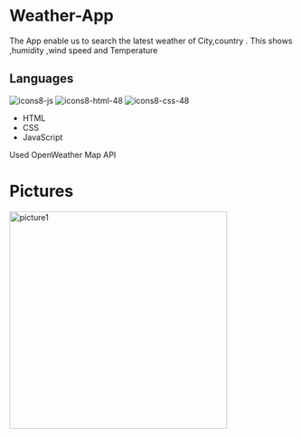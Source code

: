 # Weather-App
The App enable us to search the latest weather of City,country . This shows ,humidity ,wind speed and Temperature 

## Languages 
![icons8-js](https://github.com/Salarkhan-9/Weather-App/assets/98265148/3f9a4313-d0ea-4123-b4fa-1148838a2998)
![icons8-html-48](https://github.com/Salarkhan-9/Weather-App/assets/98265148/19357250-b4ac-40ca-83f1-1310aa12bd6c)
![icons8-css-48](https://github.com/Salarkhan-9/Weather-App/assets/98265148/bfe5572a-1d53-4d7c-a8e7-b5d1082e4d75)

- HTML
- CSS 
- JavaScript

Used OpenWeather Map API 

# Pictures
<img width="385" alt="picture1" src="https://github.com/Salarkhan-9/Weather-App/assets/98265148/2dd68dfc-28bb-4388-9b0f-3c0b23c4258f">
